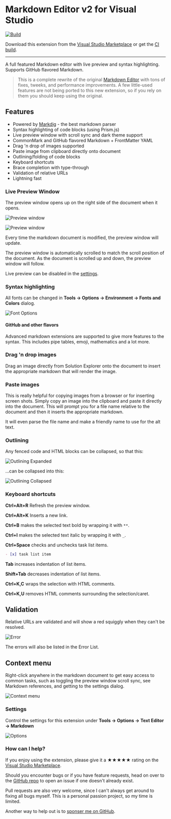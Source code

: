 [marketplace]: https://marketplace.visualstudio.com/items?itemName=MadsKristensen.MarkdownEditor2
[vsixgallery]: http://vsixgallery.com/extension/MarkdownEditor2022.2347dc70-1875-4775-bf48-f2b9fdfee8d4/
[repo]:https://github.com/madskristensen/MarkdownEditor2022

# Markdown Editor v2 for Visual Studio

[![Build](https://github.com/madskristensen/MarkdownEditor2022/actions/workflows/build.yaml/badge.svg)](https://github.com/madskristensen/MarkdownEditor2022/actions/workflows/build.yaml)

Download this extension from the [Visual Studio Marketplace][marketplace]
or get the [CI build][vsixgallery].

--------------------------------------

A full featured Markdown editor with live preview and syntax highlighting. Supports GitHub flavored Markdown.

> This is a complete rewrite of the original [Markdown Editor](https://marketplace.visualstudio.com/items?itemName=MadsKristensen.MarkdownEditor64) with tons of fixes, tweeks, and performance improvements. A few little-used features are not being ported to this new extension, so if you rely on them you should keep using the original.

## Features

- Powered by [Markdig](https://github.com/lunet-io/markdig) - the best markdown parser
- Syntax highlighting of code blocks (using Prism.js)
- Live preview window with scroll sync and dark theme support
- CommonMark and GitHub flavored Markdown + FrontMatter YAML
- Drag 'n drop of images supported
- Paste image from clipboard directly onto document
- Outlining/folding of code blocks
- Keyboard shortcuts
- Brace completion with type-through
- Validation of relative URLs
- Lightning fast

### Live Preview Window
The preview window opens up on the right side of the document when it opens.

![Preview window](art/preview-window.png)

![Preview window](art/preview-window-dark.png)

Every time the markdown document is modified, the preview window will update.

The preview window is automatically scrolled to match the scroll position of the document. As the document is scrolled up and down, the preview window will follow.

Live preview can be disabled in the [settings](#settings).

### Syntax highlighting
All fonts can be changed in **Tools -> Options -> Environment -> Fonts and Colors** dialog.

![Font Options](art/font-options.png)

#### GitHub and other flavors
Advanced markdown extensions are supported to give more features to the syntax. This includes pipe tables, emoji, mathematics and a lot
more.

### Drag 'n drop images
Drag an image directly from Solution Explorer onto the document to insert the appropriate markdown that will render the image.

### Paste images
This is really helpful for copying images from a browser or for inserting screen shots. Simply copy an image into the clipboard and paste it directly into the document. This will prompt you for a file name relative to the document and then it inserts the appropriate markdown.

It will even parse the file name and make a friendly name to use for the alt text.

### Outlining
Any fenced code and HTML blocks can be collapsed, so that this:

![Outlining Expanded](art/outlining-expanded.png)

...can be collapsed into this:

![Outlining Collapsed](art/outlining-collapsed.png)

### Keyboard shortcuts
**Ctrl+Alt+R** Refresh the preview window.

**Ctrl+Alt+K** Inserts a new link.

**Ctrl+B** makes the selected text bold by wrapping it with `**`.

**Ctrl+I** makes the selected text italic by wrapping it with `_`.

<!--**Ctrl+Shift+C** wraps the selected text in a code block.-->
**Ctrl+Space** checks and unchecks task list items.

```markdown
- [x] task list item
```

**Tab** increases indentation of list items.

**Shift+Tab** decreases indentation of list items.

**Ctrl+K,C** wraps the selection with HTML comments.

**Ctrl+K,U** removes HTML comments surrounding the selection/caret.

<!--**Ctrl+PgUp** moves caret to previous heading

**Ctrl+PgDown** moves caret to next heading-->

## Validation
Relative URLs are validated and will show a red squiggly when they can't be resolved.

![Error](art/error.png)

The errors will also be listed in the Error List.

## Context menu
Right-click anywhere in the markdown document to get easy access to common tasks, such as toggling the preview window scroll sync, see Markdown references, and getting to the settings dialog.

![Context menu](art/context-menu.png)

### Settings
Control the settings for this extension under
**Tools -> Options -> Text Editor -> Markdown**

![Options](art/options.png)

### How can I help?
If you enjoy using the extension, please give it a ★★★★★ rating on the [Visual Studio Marketplace][marketplace].

Should you encounter bugs or if you have feature requests, head on over to the [GitHub repo][repo] to open an issue if one doesn't already exist.

Pull requests are also very welcome, since I can't always get around to fixing all bugs myself. This is a personal passion project, so my time is limited.

Another way to help out is to [sponser me on GitHub](https://github.com/sponsors/madskristensen).